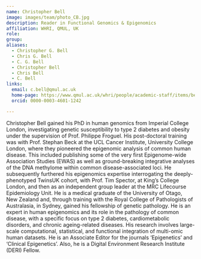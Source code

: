 ```yaml
---
name: Christopher Bell
image: images/team/photo_CB.jpg
description: Reader in Functional Genomics & Epigenomics
affiliation: WHRI, QMUL, UK
role:
group:
aliases:
  - Christopher G. Bell
  - Chris G. Bell
  - C. G. Bell
  - Christopher Bell
  - Chris Bell
  - C. Bell
links:
  email: c.bell@qmul.ac.uk
  home-page: https://www.qmul.ac.uk/whri/people/academic-staff/items/bellchristopher.html
  orcid: 0000-0003-4601-1242

---
```


Christopher Bell gained his PhD in human genomics from Imperial College London, investigating genetic susceptibility to type 2 diabetes and obesity under the supervision of Prof. Philippe Froguel. His post-doctoral training was with Prof. Stephan Beck at the UCL Cancer Institute, University College London, where they pioneered the epigenomic analysis of common human disease. This included publishing some of the very first Epigenome-wide Association Studies (EWAS) as well as ground-breaking integrative analyses of the DNA methylome within common disease-associated loci. He subsequently furthered his epigenomics expertise interrogating the deeply-phenotyped TwinsUK cohort, with Prof. Tim Spector, at King’s College London, and then as an independent group leader at the MRC Lifecourse Epidemiology Unit. He is a medical graduate of the University of Otago, New Zealand and, through training with the Royal College of Pathologists of Australasia, in Sydney, gained his fellowship of genetic pathology. 
He is an expert in human epigenomics and its role in the pathology of common disease, with a specific focus on type 2 diabetes, cardiometabolic disorders, and chronic ageing-related diseases. His research involves large-scale computational, statistical, and functional integration of multi-omic human datasets.
He is an Associate Editor for the journals ‘Epigenetics’ and ‘Clinical Epigenetics’. Also, he is a Digital Environment Research Institute (DERI) Fellow.
